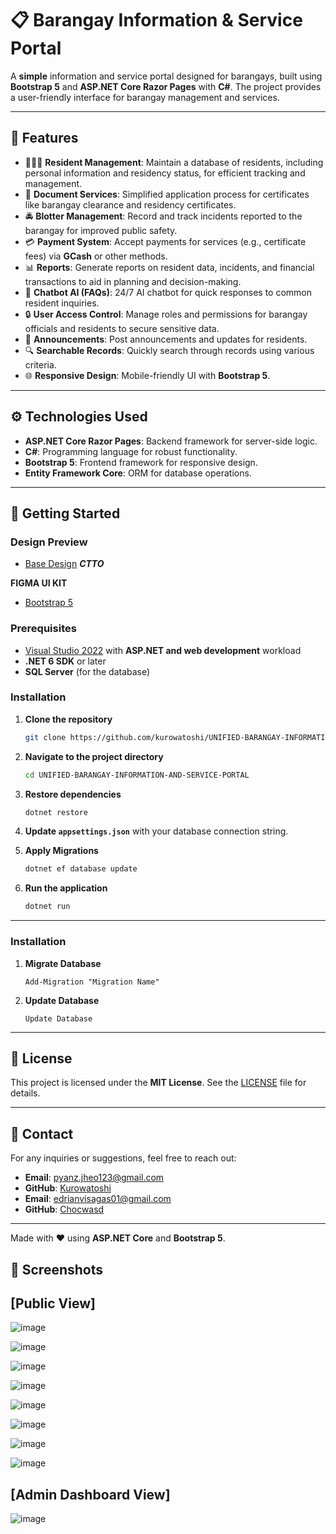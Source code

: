 # 📋 Barangay Information & Service Portal

A **simple** information and service portal designed for barangays, built using **Bootstrap 5** and **ASP.NET Core Razor Pages** with **C#**. The project provides a user-friendly interface for barangay management and services.

---

## 🌟 Features

- 🧑‍🤝‍🧑 **Resident Management**: Maintain a database of residents, including personal information and residency status, for efficient tracking and management.
- 📄 **Document Services**: Simplified application process for certificates like barangay clearance and residency certificates.
- 🚔 **Blotter Management**: Record and track incidents reported to the barangay for improved public safety.
- 💳 **Payment System**: Accept payments for services (e.g., certificate fees) via **GCash** or other methods.
- 📊 **Reports**: Generate reports on resident data, incidents, and financial transactions to aid in planning and decision-making.
- 🤖 **Chatbot AI (FAQs)**: 24/7 AI chatbot for quick responses to common resident inquiries.
- 🔒 **User Access Control**: Manage roles and permissions for barangay officials and residents to secure sensitive data.
- 📝 **Announcements**: Post announcements and updates for residents.
- 🔍 **Searchable Records**: Quickly search through records using various criteria.
- 🌐 **Responsive Design**: Mobile-friendly UI with **Bootstrap 5**.

---

## ⚙️ Technologies Used

- **ASP.NET Core Razor Pages**: Backend framework for server-side logic.
- **C#**: Programming language for robust functionality.
- **Bootstrap 5**: Frontend framework for responsive design.
- **Entity Framework Core**: ORM for database operations.

---

## 🚀 Getting Started

### Design Preview
- [Base Design](https://colorlib.com/polygon/adminator/) ***CTTO***
  
**FIGMA UI KIT**
- [Bootstrap 5](https://www.figma.com/design/lCZbrjorAYSOZDnw6WugEO/Bootstrap-5-Design-System---UI-Kit-(Community)?node-id=3-193136&node-type=canvas&t=PKYyhlf7yGxRhZPM-0)

### Prerequisites

- [Visual Studio 2022](https://visualstudio.microsoft.com/) with **ASP.NET and web development** workload
- **.NET 6 SDK** or later
- **SQL Server** (for the database)

### Installation

1. **Clone the repository**
    ```bash
    git clone https://github.com/kurowatoshi/UNIFIED-BARANGAY-INFORMATION-AND-SERVICE-PORTAL.git
    ```
2. **Navigate to the project directory**
    ```bash
    cd UNIFIED-BARANGAY-INFORMATION-AND-SERVICE-PORTAL
    ```
3. **Restore dependencies**
    ```bash
    dotnet restore
    ```
4. **Update `appsettings.json`** with your database connection string.

5. **Apply Migrations**
    ```bash
    dotnet ef database update
    ```

6. **Run the application**
    ```bash
    dotnet run
    ```

---
### Installation

1. **Migrate Database**
    ```package manager console
    Add-Migration "Migration Name"
    ```
2. **Update Database**
    ```package manager console
    Update Database
    ```
---

## 📝 License

This project is licensed under the **MIT License**. See the [LICENSE](LICENSE) file for details.

---

## 📧 Contact

For any inquiries or suggestions, feel free to reach out:

- **Email**: pyanz.jheo123@gmail.com
- **GitHub**: [Kurowatoshi](https://github.com/kurowatoshi)
- **Email**: edrianvisagas01@gmail.com
- **GitHub**: [Chocwasd](https://github.com/Chocwasd)
---

Made with ❤️ using **ASP.NET Core** and **Bootstrap 5**.

## 📸 Screenshots

##
## [Public View]
![image](https://github.com/user-attachments/assets/7ad96f11-0915-4346-b977-49b29c837d98)

![image](https://github.com/user-attachments/assets/d2490f84-e86e-4da8-ac67-1f3a72398066)

![image](https://github.com/user-attachments/assets/27d3e772-2d8e-48da-9203-0e82528a30b2)

![image](https://github.com/user-attachments/assets/7680ee7a-d521-477f-8686-35abcf2c615d)

![image](https://github.com/user-attachments/assets/5160838d-6c36-4cd7-8625-8136fc074cca)

![image](https://github.com/user-attachments/assets/b52c2187-c58b-495f-ad2e-0f5c546e42ce)

![image](https://github.com/user-attachments/assets/7f2999b8-6113-49ce-915d-d19babe61ea1)

![image](https://github.com/user-attachments/assets/29b16db0-71dd-4da5-b15c-fc8c07a4bceb)

##
## [Admin Dashboard View]

![image](https://github.com/user-attachments/assets/2c64f4b3-b35f-446a-8b07-f9c38276679d)



